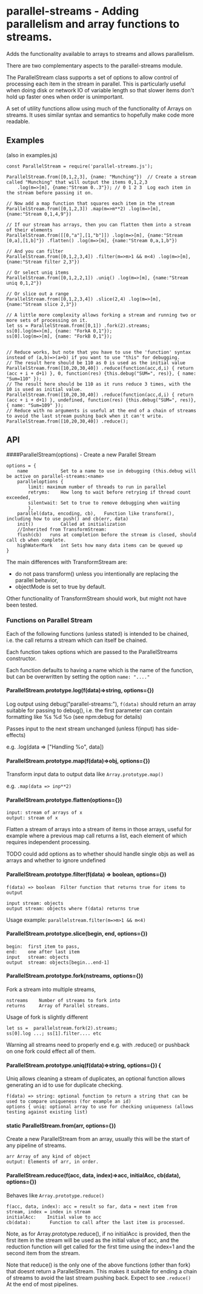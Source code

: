 # parallel-streams - Adding parallelism and array functions to streams.

Adds the functionality available to arrays to streams and allows parallelism.

There are two complementary aspects to the parallel-streams module.

The ParallelStream class supports a set of options to allow control of
processing each item in the stream in parallel. 
This is particularly useful when doing disk or network IO of variable length so
that slower items don't hold up faster ones when order is unimportant.

A set of utility functions allow using much of the functionality of Arrays on streams.
It uses similar syntax and semantics to hopefully make code more readable. 

## Examples
(also in examples.js)
```
const ParallelStream = require('parallel-streams.js');

ParallelStream.from([0,1,2,3], {name: "Munching"})  // Create a stream called "Munching" that will output the items 0,1,2,3
    .log(m=>[m], {name:"Stream 0..3"}); // 0 1 2 3  Log each item in the stream before passing it on.

// Now add a map function that squares each item in the stream
ParallelStream.from([0,1,2,3]) .map(m=>m**2) .log(m=>[m], {name:"Stream 0,1,4,9"})

// If our stream has arrays, then you can flatten them into a stream of their elements
ParallelStream.from([[0,"a"],[1,"b"]]) .log(m=>[m], {name:"Stream [0,a],[1,b]"}) .flatten() .log(m=>[m], {name:"Stream 0,a,1,b"})

// And you can filter
ParallelStream.from([0,1,2,3,4]) .filter(m=>m>1 && m<4) .log(m=>[m], {name:"Stream filter 2,3"})

// Or select uniq items
ParallelStream.from([0,1,2,2,1]) .uniq() .log(m=>[m], {name:"Stream uniq 0,1,2"})

// Or slice out a range
ParallelStream.from([0,1,2,3,4]) .slice(2,4) .log(m=>[m], {name:"Stream slice 2,3"})

// A little more complexity allows forking a stream and running two or more sets of processing on it.
let ss = ParallelStream.from([0,1]) .fork(2).streams;
ss[0].log(m=>[m], {name: "ForkA 0,1"});
ss[0].log(m=>[m], {name: "ForkB 0,1"});


// Reduce works, but note that you have to use the 'function' syntax instead of (a,b)=>(a+b) if you want to use "this" for debugging.
// The result here should be 110 as 0 is used as the initial value
ParallelStream.from([10,20,30,40]) .reduce(function(acc,d,i) { return (acc + i + d+1) }, 0, function(res) {this.debug("SUM=", res)}, { name: "Sum=110" });
// The result here should be 110 as it runs reduce 3 times, with the 10 is used as initial value.
ParallelStream.from([10,20,30,40]) .reduce(function(acc,d,i) { return (acc + i + d+1) }, undefined, function(res) {this.debug("SUM=", res)}, { name: "Sum=109" });
// Reduce with no arguments is useful at the end of a chain of streams to avoid the last stream pushing back when it can't write.
ParallelStream.from([10,20,30,40]) .reduce();
```

## API
####ParallelStream(options) - Create a new Parallel Stream
```
options = {
    name            Set to a name to use in debugging (this.debug will be active on parallel-streams:<name>
    paralleloptions {
        limit: maximum number of threads to run in parallel
        retryms:    How long to wait before retrying if thread count exceeded,
        silentwait: Set to true to remove debugging when waiting
        },
    parallel(data, encoding, cb),   Function like transform(), including how to use push() and cb(err, data)
    init()          Called at initialization 
    //Inherited from TransformStream:
    flush(cb)   runs at completion before the stream is closed, should call cb when complete.
    highWaterMark   int Sets how many data items can be queued up
}
```
The main differences with TransformStream are:

* do not pass transform() unless you intentionally are replacing the parallel behavior,
* objectMode is set to true by default.
    
Other functionality of TransformStream should work, but might not have been tested.

### Functions on Parallel Stream
Each of the following functions (unless stated) is intended to be chained, 
i.e. the call returns a stream which can itself be chained. 

Each function takes options which are passed to the ParallelStreams constructor.

Each function defaults to having a name which is the name of the function, 
but can be overwritten by setting the option `name: "...."` 

#### ParallelStream.prototype.log(f(data)=>string, options={})

Log output using debug("parallel-streams:<name>"), 
`f(data)` should return an array suitable for passing to debug(), 
i.e. the first parameter can contain formatting like %s %d %o (see npm:debug for details)

Passes input to the next stream unchanged (unless f(input) has side-effects)

e.g. .log(data => ["Handling %o", data])

#### ParallelStream.prototype.map(f(data)=>obj, options={})

Transform input data to output data like `Array.prototype.map()`

e.g. `.map(data => inp**2)`

#### ParallelStream.prototype.flatten(options={})

```
input: stream of arrays of x
output: stream of x
```
Flatten a stream of arrays into a stream of items in those arrays, 
useful for example where a previous map call returns a list, each element of which requires independent processing.

TODO could add options as to whether should handle single objs as well as arrays and whether to ignore undefined

#### ParallelStream.prototype.filter(f(data) => boolean, options={})
```
f(data) => boolean  Filter function that returns true for items to output

input stream: objects
output stream: objects where f(data) returns true
```
Usage example: `parallelstream.filter(m=>m>1 && m<4)`

#### ParallelStream.prototype.slice(begin, end, options={})
```
begin:  first item to pass,
end:    one after last item
input   stream: objects
output  stream: objects[begin...end-1]
```

#### ParallelStream.prototype.fork(nstreams, options={})
Fork a stream into multiple streams,
```
nstreams    Number of streams to fork into
returns     Array of Parallel streams.
```
Usage of fork is slightly different
```
let ss =  parallelstream.fork(2).streams;
ss[0].log ...; ss[1].filter.... etc
```
Warning all streams need to properly end e.g. with .reduce() or pushback on one fork could effect all of them.

#### ParallelStream.prototype.uniq(f(data)=>string, options={}) {
Uniq allows cleaning a stream of duplicates, an optional function allows generating an id to use for duplicate checking. 
```
f(data) => string: optional function to return a string that can be used to compare uniqueness (for example an id)
options { uniq: optional array to use for checking uniqueness (allows testing against existing list)
```
#### static ParallelStream.from(arr, options={})
Create a new ParallelStream from an array, usually this will be the start of any pipeline of streams. 
```
arr Array of any kind of object
output: Elements of arr, in order.
```

#### ParallelStream.reduce(f(acc, data, index)=>acc, initialAcc, cb(data), options={})
Behaves like `Array.prototype.reduce()`
```
f(acc, data, index): acc = result so far, data = next item from stream, index = index in stream
initialAcc:    Initial value to acc
cb(data):       Function to call after the last item is processed.
```
Note, as for Array.prototype.reduce(), if no initialAcc is provided, then the first item in the stream
will be used as the initial value of acc, and the reduction function will get called for the first time 
using the index=1 and the second item from the stream.

Note that reduce() is the only one of the above functions (other than fork) that doesnt return a ParallelStream.
This makes it suitable for ending a chain of streams to avoid the last stream pushing back. Expect to see 
`.reduce()` At the end of most pipelines.





